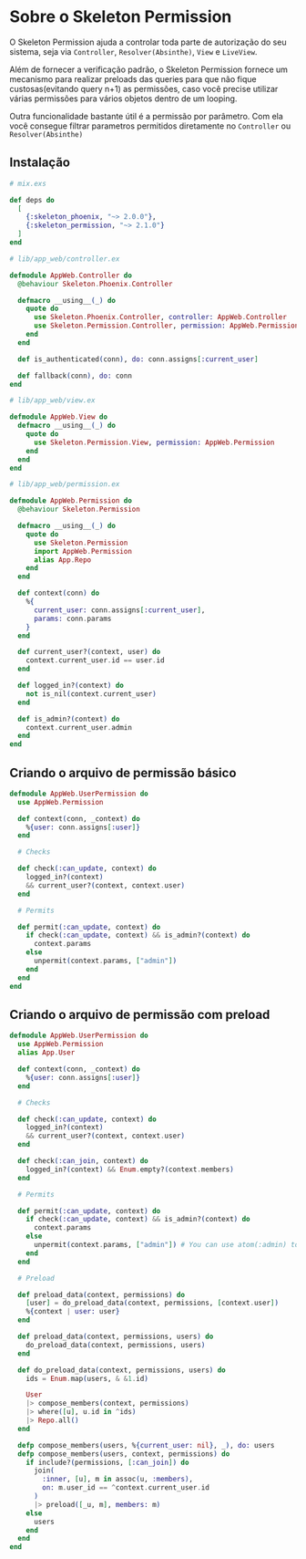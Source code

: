 # Sobre o Skeleton Permission

O Skeleton Permission ajuda a controlar toda parte de autorização do seu sistema,
seja via `Controller`, `Resolver(Absinthe)`, `View` e `LiveView`.

Além de fornecer a verificação padrão, o Skeleton Permission fornece um mecanismo para realizar
preloads das queries para que não fique custosas(evitando query n+1) as permissões, caso você precise utilizar várias
permissões para vários objetos dentro de um looping.

Outra funcionalidade bastante útil é a permissão por parâmetro. Com ela você consegue filtrar
parametros permitidos diretamente no `Controller` ou `Resolver(Absinthe)`

## Instalação

```elixir
# mix.exs

def deps do
  [
    {:skeleton_phoenix, "~> 2.0.0"},
    {:skeleton_permission, "~> 2.1.0"}
  ]
end
```

```elixir
# lib/app_web/controller.ex

defmodule AppWeb.Controller do
  @behaviour Skeleton.Phoenix.Controller

  defmacro __using__(_) do
    quote do
      use Skeleton.Phoenix.Controller, controller: AppWeb.Controller
      use Skeleton.Permission.Controller, permission: AppWeb.Permission
    end
  end

  def is_authenticated(conn), do: conn.assigns[:current_user]

  def fallback(conn), do: conn
end
```

```elixir
# lib/app_web/view.ex

defmodule AppWeb.View do
  defmacro __using__(_) do
    quote do
      use Skeleton.Permission.View, permission: AppWeb.Permission
    end
  end
end
```

```elixir
# lib/app_web/permission.ex

defmodule AppWeb.Permission do
  @behaviour Skeleton.Permission

  defmacro __using__(_) do
    quote do
      use Skeleton.Permission
      import AppWeb.Permission
      alias App.Repo
    end
  end

  def context(conn) do
    %{
      current_user: conn.assigns[:current_user],
      params: conn.params
    }
  end

  def current_user?(context, user) do
    context.current_user.id == user.id
  end

  def logged_in?(context) do
    not is_nil(context.current_user)
  end

  def is_admin?(context) do
    context.current_user.admin
  end
end
```

## Criando o arquivo de permissão básico

```elixir
defmodule AppWeb.UserPermission do
  use AppWeb.Permission

  def context(conn, _context) do
    %{user: conn.assigns[:user]}
  end

  # Checks

  def check(:can_update, context) do
    logged_in?(context)
    && current_user?(context, context.user)
  end

  # Permits

  def permit(:can_update, context) do
    if check(:can_update, context) && is_admin?(context) do
      context.params
    else
      unpermit(context.params, ["admin"])
    end
  end
end
```

## Criando o arquivo de permissão com preload

```elixir
defmodule AppWeb.UserPermission do
  use AppWeb.Permission
  alias App.User

  def context(conn, _context) do
    %{user: conn.assigns[:user]}
  end

  # Checks

  def check(:can_update, context) do
    logged_in?(context)
    && current_user?(context, context.user)
  end

  def check(:can_join, context) do
    logged_in?(context) && Enum.empty?(context.members)
  end

  # Permits

  def permit(:can_update, context) do
    if check(:can_update, context) && is_admin?(context) do
      context.params
    else
      unpermit(context.params, ["admin"]) # You can use atom(:admin) too
    end
  end

  # Preload

  def preload_data(context, permissions) do
    [user] = do_preload_data(context, permissions, [context.user])
    %{context | user: user}
  end

  def preload_data(context, permissions, users) do
    do_preload_data(context, permissions, users)
  end

  def do_preload_data(context, permissions, users) do
    ids = Enum.map(users, & &1.id)

    User
    |> compose_members(context, permissions)
    |> where([u], u.id in ^ids)
    |> Repo.all()
  end

  defp compose_members(users, %{current_user: nil}, _), do: users
  defp compose_members(users, context, permissions) do
    if include?(permissions, [:can_join]) do
      join(
        :inner, [u], m in assoc(u, :members),
        on: m.user_id == ^context.current_user.id
      )
      |> preload([_u, m], members: m)
    else
      users
    end
  end
end
```